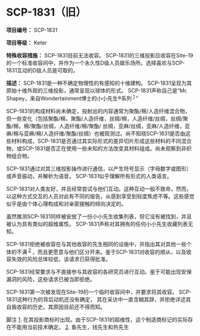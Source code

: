 # SCP-1831（旧）
                        

**项目编号：** SCP-1831

**项目等级：** Keter

**特殊收容措施：** SCP-1831目前无法收容。 SCP-1831的三维投影应收容在Site-19的一个标准收容间中，并作为一个永久性D级人员娱乐场所。选择喜欢与SCP-1831互动的D级人员是可取的。

**描述：** SCP-1831是一种不确定物理性的有感知的十维建构。 SCP-1831呈现为其原始十维外观的三维投影，通常呈现以球体的形式。 SCP-1831声称自己是“Mr. Shapey，来自Wondertainment博士的小小先生®系列<sup class='footnoteref'>
 <a shape='rect' class='footnoteref' id='footnoteref-1' href='javascript:;' onclick='WIKIDOT.page.utils.scrollToReference(&apos;footnote-1&apos;)'>1</a>
</sup>”

SCP-1831的构成材料尚未确定，投射出的内容通常为聚酯/棉/人造纤维混合物，但一些变化（包括聚酯/棉，聚酯/人造纤维，丝绸/棉，人造纤维/丝绸，丝绸/聚酯/棉，棉/聚酯/丝绸，人造纤维/棉/聚酯/ 丝绸，亚麻/丝绸，亚麻/人造纤维，亚麻/棉与亚麻/棉/人造纤维/聚酯/丝绸）也被观测过。尚不知晓SCP-1831是否由这些材料构成，SCP-1831是否通过其实际形式的差异切片形成这些材料的不同混合物，或SCP-1831是否正在使用一些未知的方法改变其材料组成。尚未观察到非织物组合物。

SCP-1831通过对其三维投影操作进行通信，以产生符号显示（字母数字或图形）或声音振动，并解析为语音。 SCP-1831似乎理解所有形式的人类语言。

SCP-1831对人类友好，并且经常尝试与他们互动。这种互动一般不致命，然而，以这种方式交互的人员对此有不同的报告，从感到享受到轻度焦虑不等。这些感觉似乎是由个体心理构成和对亲密接触的倾向决定的。

虽然推测SCP-1831同样被安放了一份小小先生收集列表，但它没有被找到，并且被认为具有类似的超维属性。 SCP-1831声称对其拥有的任何小小先生收藏列表无知。

SCP-1831拒绝被收容在与其他收容的先生相同的设施中，并指出其对其他一些个体的不满<sup class='footnoteref'>
 <a shape='rect' class='footnoteref' id='footnoteref-2' href='javascript:;' onclick='WIKIDOT.page.utils.scrollToReference(&apos;footnote-2&apos;)'>2</a>
</sup>，而且更愿意与他们区分开来。鉴于SCP-1831对收容的顺从，以及收容失效的风险总体较低，该请求已获得批准。

SCP-1831经常要求与不直接参与其收容的各研究员进行互动。鉴于可能出现安保漏洞的风险，这些请求已被当即拒绝。

SCP-1831第一次被发现在Site-19的一个临时收容间中，并要求将其收容。 SCP-1831这种行为的背后动机还没有确定， 其在采访中一直含糊其辞，并拒绝详述其自我收容的历史。其原因目前还不得而知。


脚注
<a shape='rect' href='javascript:;' onclick='WIKIDOT.page.utils.scrollToReference(&apos;footnoteref-1&apos;)'>1</a>. 在其投影商标时出现。由于SCP-1831的超维性，这个制造商标记的实际存在不能用当前技术确定。
<a shape='rect' href='javascript:;' onclick='WIKIDOT.page.utils.scrollToReference(&apos;footnoteref-2&apos;)'>2</a>. 鱼先生，钱先生和热先生


                    
